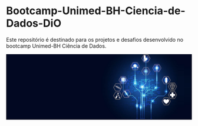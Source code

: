 # Bootcamp-Unimed-BH-Ciencia-de-Dados-DiO
Este repositório é destinado para os projetos e desafios desenvolvido no bootcamp Unimed-BH Ciência de Dados. 

![alt text](welcome_image.jpg)
